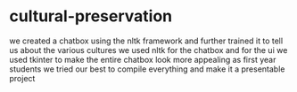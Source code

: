 # cultural-preservation
we created a chatbox using the nltk framework and further trained it to tell us about the various cultures we used nltk for the chatbox and for the ui we used tkinter to make the entire chatbox look more appealing
as first year students we tried our best to compile everything and make it a presentable project

